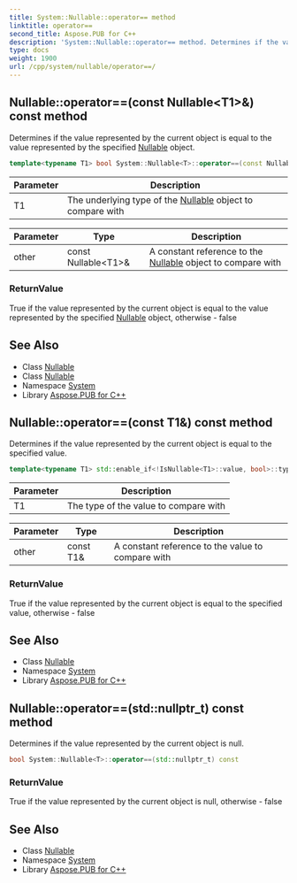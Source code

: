 ```yaml
---
title: System::Nullable::operator== method
linktitle: operator==
second_title: Aspose.PUB for C++
description: 'System::Nullable::operator== method. Determines if the value represented by the current object is equal to the value represented by the specified Nullable object in C++.'
type: docs
weight: 1900
url: /cpp/system/nullable/operator==/
---
```

## Nullable::operator==(const Nullable\<T1\>\&) const method


Determines if the value represented by the current object is equal to the value represented by the specified [Nullable](../) object.

```cpp
template<typename T1> bool System::Nullable<T>::operator==(const Nullable<T1> &other) const
```


| Parameter | Description |
| --- | --- |
| T1 | The underlying type of the [Nullable](../) object to compare with |

| Parameter | Type | Description |
| --- | --- | --- |
| other | const Nullable\<T1\>\& | A constant reference to the [Nullable](../) object to compare with |

### ReturnValue

True if the value represented by the current object is equal to the value represented by the specified [Nullable](../) object, otherwise - false

## See Also

* Class [Nullable](../)
* Class [Nullable](../)
* Namespace [System](../../)
* Library [Aspose.PUB for C++](../../../)
## Nullable::operator==(const T1\&) const method


Determines if the value represented by the current object is equal to the specified value.

```cpp
template<typename T1> std::enable_if<!IsNullable<T1>::value, bool>::type System::Nullable<T>::operator==(const T1 &other) const
```


| Parameter | Description |
| --- | --- |
| T1 | The type of the value to compare with |

| Parameter | Type | Description |
| --- | --- | --- |
| other | const T1\& | A constant reference to the value to compare with |

### ReturnValue

True if the value represented by the current object is equal to the specified value, otherwise - false

## See Also

* Class [Nullable](../)
* Namespace [System](../../)
* Library [Aspose.PUB for C++](../../../)
## Nullable::operator==(std::nullptr_t) const method


Determines if the value represented by the current object is null.

```cpp
bool System::Nullable<T>::operator==(std::nullptr_t) const
```


### ReturnValue

True if the value represented by the current object is null, otherwise - false

## See Also

* Class [Nullable](../)
* Namespace [System](../../)
* Library [Aspose.PUB for C++](../../../)
